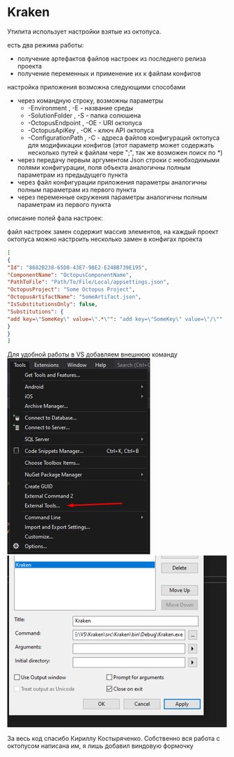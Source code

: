 # Kraken
Утилита использует настройки взятые из октопуса.

есть два режима работы:

* получение артефактов файлов настроек из последнего релиза проекта
* получение переменных и применение их к файлам конфигов

настройка приложения возможна следующими способами

* через командную строку, возможны параметры
  * -Environment , -E - название среды
  * -SolutionFolder , -S - папка солюшена
  * -OctopusEndpoint , -OE - URI октопуса
  * -OctopusApiKey , -OK - ключ API октопуса
  * -ConfigurationPath , -C - адреса файлов конфигураций октопуса для модификации конфигов (этот параметр может содержать несколько путей к файлам чере ";", так же возможен поиск по \*)
* через передачу первым аргументом Json строки с необходимыми полями конфигурации, поля объекта аналогичны полным параметрам из предыдущего пункта
* через файл конфигурации приложения параметры аналогичны полным параметрам из первого пункта
* через переменные окружения параметры аналогичны полным параметрам из первого пункта

описание полей фала настроек:

файл настроек замен содержит массив элементов, на каждый проект октопуса можно настроить несколько замен в конфигах проекта

```json
[
{
"Id": "8682B238-65D8-43E7-98E2-E24BB739E195",
"ComponentName": "OctopusComponentName",
"PathToFile": "Path/To/File/Local/appsettings.json",
"OctopusProject": "Some Octopus Project",
"OctopusArtifactName": "SomeArtifact.json",
"IsSubstitutionsOnly": false,
"Substitutions": {
"add key=\"SomeKey\" value=\".*\"": "add key=\"SomeKey\" value=\"/\""
}
}
]
```
Для удобной работы в VS добавляем внешнюю команду
![](images/first.png)
![](images/second.png)

За весь код спасибо Кириллу Костыряченко. Собственно вся работа с октопусом написана им, я лишь добавил виндовую формочку
